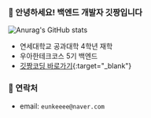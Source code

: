 ### 💋 안녕하세요! 백엔드 개발자 **깃짱**입니다

![Anurag's GitHub stats](https://github-readme-stats.vercel.app/api?username=gitchannn&show_icons=true&theme=vue)

- 연세대학교 공과대학 4학년 재학
- 우아한테크코스 5기 백엔드
- [깃짱코딩 바로가기](https://engineerinsight.tistory.com/){:target="_blank"}


### 💋 연락처

- email: `eunkeeee@naver.com`
